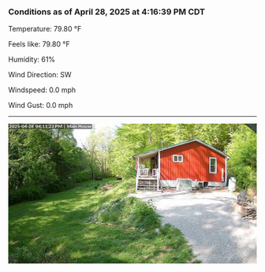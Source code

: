 ### Conditions as of April 28, 2025 at 4:16:39 PM CDT 

Temperature: 79.80 &deg;F

Feels like: 79.80 &deg;F

Humidity: 61%

Wind Direction: SW

Windspeed: 0.0 mph

Wind Gust: 0.0 mph

---

<img src="./images/latest.jpeg"/>

